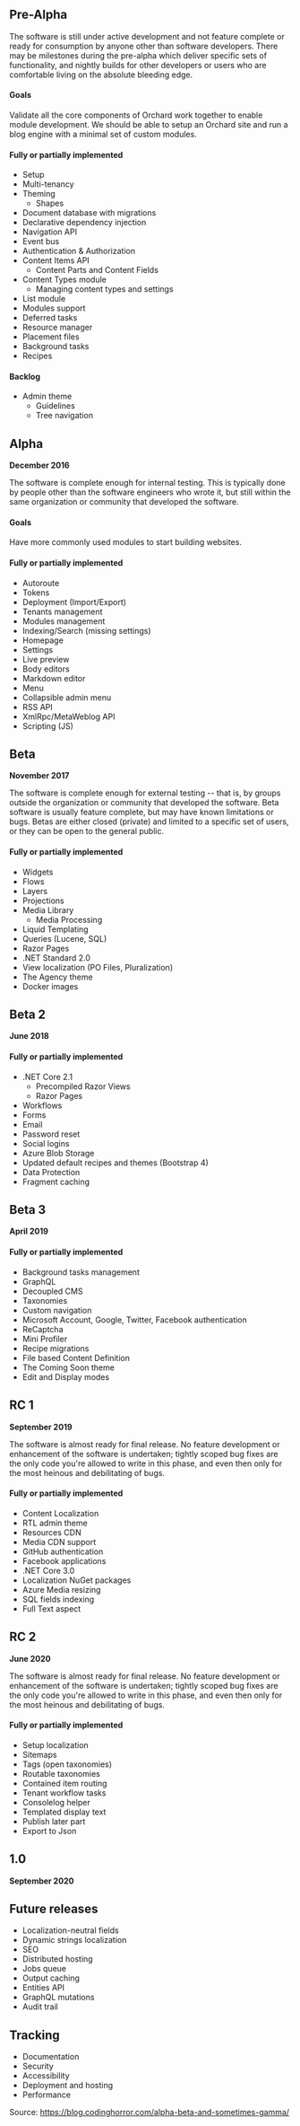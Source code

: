 
## Pre-Alpha

The software is still under active development and not feature complete or ready for consumption by anyone other than software developers. There may be milestones during the pre-alpha which deliver specific sets of functionality, and nightly builds for other developers or users who are comfortable living on the absolute bleeding edge.

#### Goals
Validate all the core components of Orchard work together to enable module development. We should be able to setup an Orchard site and run a blog engine with a minimal set of custom modules.

#### Fully or partially implemented
- Setup
- Multi-tenancy
- Theming
  - Shapes
- Document database with migrations
- Declarative dependency injection
- Navigation API
- Event bus
- Authentication & Authorization
- Content Items API
  - Content Parts and Content Fields
- Content Types module
  - Managing content types and settings
- List module
- Modules support
- Deferred tasks
- Resource manager
- Placement files
- Background tasks
- Recipes

#### Backlog
- Admin theme
  - Guidelines
  - Tree navigation

## Alpha
__December 2016__

The software is complete enough for internal testing. This is typically done by people other than the software engineers who wrote it, but still within the same organization or community that developed the software.

#### Goals
Have more commonly used modules to start building websites.

#### Fully or partially implemented
- Autoroute
- Tokens
- Deployment (Import/Export)
- Tenants management
- Modules management
- Indexing/Search (missing settings)
- Homepage
- Settings
- Live preview
- Body editors
- Markdown editor
- Menu
- Collapsible admin menu
- RSS API
- XmlRpc/MetaWeblog API
- Scripting (JS)

## Beta
__November 2017__

The software is complete enough for external testing -- that is, by groups outside the organization or community that developed the software. Beta software is usually feature complete, but may have known limitations or bugs. Betas are either closed (private) and limited to a specific set of users, or they can be open to the general public.

#### Fully or partially implemented
- Widgets
- Flows
- Layers
- Projections
- Media Library
  - Media Processing
- Liquid Templating
- Queries (Lucene, SQL)
- Razor Pages
- .NET Standard 2.0
- View localization (PO Files, Pluralization)
- The Agency theme
- Docker images

## Beta 2
__June 2018__

#### Fully or partially implemented
- .NET Core 2.1
  - Precompiled Razor Views
  - Razor Pages
- Workflows
- Forms
- Email
- Password reset
- Social logins
- Azure Blob Storage
- Updated default recipes and themes (Bootstrap 4)
- Data Protection
- Fragment caching

## Beta 3
__April 2019__

#### Fully or partially implemented
- Background tasks management
- GraphQL
- Decoupled CMS
- Taxonomies
- Custom navigation
- Microsoft Account, Google, Twitter, Facebook authentication
- ReCaptcha
- Mini Profiler
- Recipe migrations
- File based Content Definition
- The Coming Soon theme
- Edit and Display modes

## RC 1
__September 2019__

The software is almost ready for final release. No feature development or enhancement of the software is undertaken; tightly scoped bug fixes are the only code you're allowed to write in this phase, and even then only for the most heinous and debilitating of bugs. 

#### Fully or partially implemented
- Content Localization
- RTL admin theme
- Resources CDN
- Media CDN support
- GitHub authentication
- Facebook applications
- .NET Core 3.0
- Localization NuGet packages
- Azure Media resizing
- SQL fields indexing
- Full Text aspect

## RC 2
__June 2020__

The software is almost ready for final release. No feature development or enhancement of the software is undertaken; tightly scoped bug fixes are the only code you're allowed to write in this phase, and even then only for the most heinous and debilitating of bugs. 

#### Fully or partially implemented
- Setup localization
- Sitemaps
- Tags (open taxonomies)
- Routable taxonomies
- Contained item routing
- Tenant workflow tasks
- Consolelog helper
- Templated display text
- Publish later part
- Export to Json

## 1.0
__September 2020__

## Future releases
- Localization-neutral fields
- Dynamic strings localization
- SEO
- Distributed hosting
- Jobs queue
- Output caching
- Entities API
- GraphQL mutations
- Audit trail

## Tracking
- Documentation
- Security
- Accessibility
- Deployment and hosting
- Performance

Source: https://blog.codinghorror.com/alpha-beta-and-sometimes-gamma/
